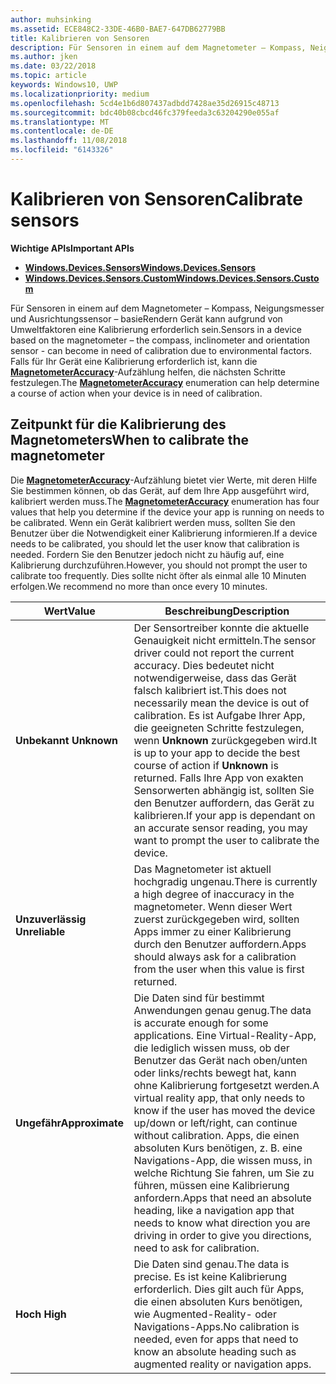 ```yaml
---
author: muhsinking
ms.assetid: ECE848C2-33DE-46B0-BAE7-647DB62779BB
title: Kalibrieren von Sensoren
description: Für Sensoren in einem auf dem Magnetometer – Kompass, Neigungsmesser und Ausrichtungssensor – basieRendern Gerät kann aufgrund von Umweltfaktoren eine Kalibrierung erforderlich sein.
ms.author: jken
ms.date: 03/22/2018
ms.topic: article
keywords: Windows10, UWP
ms.localizationpriority: medium
ms.openlocfilehash: 5cd4e1b6d807437adbdd7428ae35d26915c48713
ms.sourcegitcommit: bdc40b08cbcd46fc379feeda3c63204290e055af
ms.translationtype: MT
ms.contentlocale: de-DE
ms.lasthandoff: 11/08/2018
ms.locfileid: "6143326"
---
```

# <a name="calibrate-sensors"></a><span data-ttu-id="7642d-104">Kalibrieren von Sensoren</span><span class="sxs-lookup"><span data-stu-id="7642d-104">Calibrate sensors</span></span>


**<span data-ttu-id="7642d-105">Wichtige APIs</span><span class="sxs-lookup"><span data-stu-id="7642d-105">Important APIs</span></span>**

-   [**<span data-ttu-id="7642d-106">Windows.Devices.Sensors</span><span class="sxs-lookup"><span data-stu-id="7642d-106">Windows.Devices.Sensors</span></span>**](https://msdn.microsoft.com/library/windows/apps/BR206408)
-   [**<span data-ttu-id="7642d-107">Windows.Devices.Sensors.Custom</span><span class="sxs-lookup"><span data-stu-id="7642d-107">Windows.Devices.Sensors.Custom</span></span>**](https://msdn.microsoft.com/library/windows/apps/Dn895032)

<span data-ttu-id="7642d-108">Für Sensoren in einem auf dem Magnetometer – Kompass, Neigungsmesser und Ausrichtungssensor – basieRendern Gerät kann aufgrund von Umweltfaktoren eine Kalibrierung erforderlich sein.</span><span class="sxs-lookup"><span data-stu-id="7642d-108">Sensors in a device based on the magnetometer – the compass, inclinometer and orientation sensor - can become in need of calibration due to environmental factors.</span></span> <span data-ttu-id="7642d-109">Falls für Ihr Gerät eine Kalibrierung erforderlich ist, kann die [**MagnetometerAccuracy**](https://msdn.microsoft.com/library/windows/apps/Dn297552)-Aufzählung helfen, die nächsten Schritte festzulegen.</span><span class="sxs-lookup"><span data-stu-id="7642d-109">The [**MagnetometerAccuracy**](https://msdn.microsoft.com/library/windows/apps/Dn297552) enumeration can help determine a course of action when your device is in need of calibration.</span></span>

## <a name="when-to-calibrate-the-magnetometer"></a><span data-ttu-id="7642d-110">Zeitpunkt für die Kalibrierung des Magnetometers</span><span class="sxs-lookup"><span data-stu-id="7642d-110">When to calibrate the magnetometer</span></span>

<span data-ttu-id="7642d-111">Die [**MagnetometerAccuracy**](https://msdn.microsoft.com/library/windows/apps/Dn297552)-Aufzählung bietet vier Werte, mit deren Hilfe Sie bestimmen können, ob das Gerät, auf dem Ihre App ausgeführt wird, kalibriert werden muss.</span><span class="sxs-lookup"><span data-stu-id="7642d-111">The [**MagnetometerAccuracy**](https://msdn.microsoft.com/library/windows/apps/Dn297552) enumeration has four values that help you determine if the device your app is running on needs to be calibrated.</span></span> <span data-ttu-id="7642d-112">Wenn ein Gerät kalibriert werden muss, sollten Sie den Benutzer über die Notwendigkeit einer Kalibrierung informieren.</span><span class="sxs-lookup"><span data-stu-id="7642d-112">If a device needs to be calibrated, you should let the user know that calibration is needed.</span></span> <span data-ttu-id="7642d-113">Fordern Sie den Benutzer jedoch nicht zu häufig auf, eine Kalibrierung durchzuführen.</span><span class="sxs-lookup"><span data-stu-id="7642d-113">However, you should not prompt the user to calibrate too frequently.</span></span> <span data-ttu-id="7642d-114">Dies sollte nicht öfter als einmal alle 10 Minuten erfolgen.</span><span class="sxs-lookup"><span data-stu-id="7642d-114">We recommend no more than once every 10 minutes.</span></span>

| <span data-ttu-id="7642d-115">Wert</span><span class="sxs-lookup"><span data-stu-id="7642d-115">Value</span></span>           | <span data-ttu-id="7642d-116">Beschreibung</span><span class="sxs-lookup"><span data-stu-id="7642d-116">Description</span></span>    |
| ----------------- | ------------------- |
| **<span data-ttu-id="7642d-117">Unbekannt </span><span class="sxs-lookup"><span data-stu-id="7642d-117">Unknown</span></span>**     | <span data-ttu-id="7642d-118">Der Sensortreiber konnte die aktuelle Genauigkeit nicht ermitteln.</span><span class="sxs-lookup"><span data-stu-id="7642d-118">The sensor driver could not report the current accuracy.</span></span> <span data-ttu-id="7642d-119">Dies bedeutet nicht notwendigerweise, dass das Gerät falsch kalibriert ist.</span><span class="sxs-lookup"><span data-stu-id="7642d-119">This does not necessarily mean the device is out of calibration.</span></span> <span data-ttu-id="7642d-120">Es ist Aufgabe Ihrer App, die geeigneten Schritte festzulegen, wenn **Unknown** zurückgegeben wird.</span><span class="sxs-lookup"><span data-stu-id="7642d-120">It is up to your app to decide the best course of action if **Unknown** is returned.</span></span> <span data-ttu-id="7642d-121">Falls Ihre App von exakten Sensorwerten abhängig ist, sollten Sie den Benutzer auffordern, das Gerät zu kalibrieren.</span><span class="sxs-lookup"><span data-stu-id="7642d-121">If your app is dependant on an accurate sensor reading, you may want to prompt the user to calibrate the device.</span></span> |
| **<span data-ttu-id="7642d-122">Unzuverlässig  </span><span class="sxs-lookup"><span data-stu-id="7642d-122">Unreliable</span></span>**  | <span data-ttu-id="7642d-123">Das Magnetometer ist aktuell hochgradig ungenau.</span><span class="sxs-lookup"><span data-stu-id="7642d-123">There is currently a high degree of inaccuracy in the magnetometer.</span></span> <span data-ttu-id="7642d-124">Wenn dieser Wert zuerst zurückgegeben wird, sollten Apps immer zu einer Kalibrierung durch den Benutzer auffordern.</span><span class="sxs-lookup"><span data-stu-id="7642d-124">Apps should always ask for a calibration from the user when this value is first returned.</span></span> |
| **<span data-ttu-id="7642d-125">Ungefähr</span><span class="sxs-lookup"><span data-stu-id="7642d-125">Approximate</span></span>** | <span data-ttu-id="7642d-126">Die Daten sind für bestimmt Anwendungen genau genug.</span><span class="sxs-lookup"><span data-stu-id="7642d-126">The data is accurate enough for some applications.</span></span> <span data-ttu-id="7642d-127">Eine Virtual-Reality-App, die lediglich wissen muss, ob der Benutzer das Gerät nach oben/unten oder links/rechts bewegt hat, kann ohne Kalibrierung fortgesetzt werden.</span><span class="sxs-lookup"><span data-stu-id="7642d-127">A virtual reality app, that only needs to know if the user has moved the device up/down or left/right, can continue without calibration.</span></span> <span data-ttu-id="7642d-128">Apps, die einen absoluten Kurs benötigen, z. B. eine Navigations-App, die wissen muss, in welche Richtung Sie fahren, um Sie zu führen, müssen eine Kalibrierung anfordern.</span><span class="sxs-lookup"><span data-stu-id="7642d-128">Apps that need an absolute heading, like a navigation app that needs to know what direction you are driving in order to give you directions, need to ask for calibration.</span></span> |
| **<span data-ttu-id="7642d-129">Hoch </span><span class="sxs-lookup"><span data-stu-id="7642d-129">High</span></span>**        | <span data-ttu-id="7642d-130">Die Daten sind genau.</span><span class="sxs-lookup"><span data-stu-id="7642d-130">The data is precise.</span></span> <span data-ttu-id="7642d-131">Es ist keine Kalibrierung erforderlich. Dies gilt auch für Apps, die einen absoluten Kurs benötigen, wie Augmented-Reality- oder Navigations-Apps.</span><span class="sxs-lookup"><span data-stu-id="7642d-131">No calibration is needed, even for apps that need to know an absolute heading such as augmented reality or navigation apps.</span></span> |